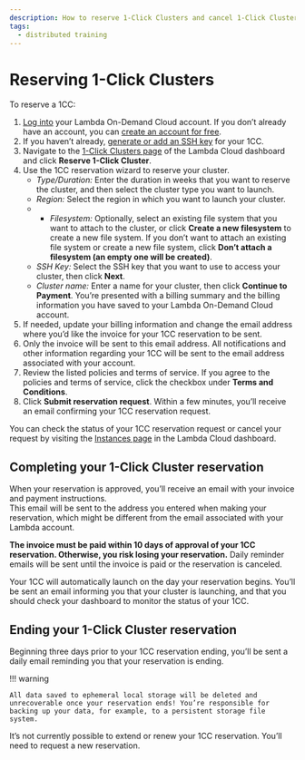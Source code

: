 ```yaml
---
description: How to reserve 1-Click Clusters and cancel 1-Click Cluster reservations
tags:
  - distributed training
---
```


# Reserving 1-Click Clusters

To reserve a 1CC:

1. [Log into](https://cloud.lambdalabs.com/cloud/login) your Lambda On-Demand Cloud account. If you don’t already have an account, you can [create an account for free](https://cloud.lambdalabs.com/sign-up).  
1. If you haven’t already, [generate or add an SSH key](../on-demand/dashboard#add-generate-and-delete-ssh-keys) for your 1CC.  
1. Navigate to the [1-Click Clusters page](https://cloud.lambdalabs.com/one-click-clusters/running) of the Lambda Cloud dashboard and click **Reserve 1-Click Cluster**.  
1. Use the 1CC reservation wizard to reserve your cluster.  
   * *Type/Duration:* Enter the duration in weeks that you want to reserve the cluster, and then select the cluster type you want to launch.  
   * *Region:* Select the region in which you want to launch your cluster.  
   * * *Filesystem:* Optionally, select an existing file system that you want to attach to the cluster, or click **Create a new  filesystem** to create a new file system. If you don’t want to attach an existing file system or create a new file system, click **Don’t attach a filesystem (an empty one will be created)**.  
   * *SSH Key:* Select the SSH key that you want to use to access your cluster, then click **Next**.  
   * *Cluster name:* Enter a name for your cluster, then click **Continue to Payment**. You’re presented with a billing summary and the billing information you have saved to your Lambda On-Demand Cloud account.  
1. If needed, update your billing information and change the email address where you’d like the invoice for your 1CC reservation to be sent.  
1. Only the invoice will be sent to this email address. All notifications and other information regarding your 1CC will be sent to the email address associated with your account.  
1. Review the listed policies and terms of service. If you agree to the policies and terms of service, click the checkbox under **Terms and Conditions**.  
1. Click **Submit reservation request**. Within a few minutes, you’ll receive an email confirming your 1CC reservation request.

You can check the status of your 1CC reservation request or cancel your request by visiting the [Instances page](https://cloud.lambdalabs.com/instances) in the Lambda Cloud dashboard.

## Completing your 1-Click Cluster reservation

When your reservation is approved, you’ll receive an email with your invoice and payment instructions.  
This email will be sent to the address you entered when making your reservation, which might be different from the email associated with your Lambda account.

**The invoice must be paid within 10 days of approval of your 1CC reservation. Otherwise, you risk losing your reservation.** Daily reminder emails will be sent until the invoice is paid or the reservation is canceled.

Your 1CC will automatically launch on the day your reservation begins. You’ll be sent an email informing you that your cluster is launching, and that you should check your dashboard to monitor the status of your 1CC.

## Ending your 1-Click Cluster reservation

Beginning three days prior to your 1CC reservation ending, you’ll be sent a daily email reminding you that your reservation is ending.  

!!! warning

    All data saved to ephemeral local storage will be deleted and unrecoverable once your reservation ends! You’re responsible for backing up your data, for example, to a persistent storage file system.

It’s not currently possible to extend or renew your 1CC reservation. You’ll need to request a new reservation.  